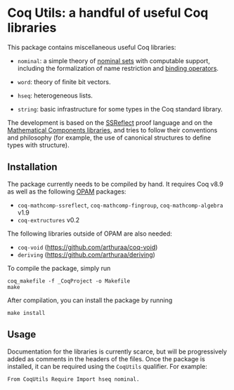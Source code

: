 # Coq Utils: a handful of useful Coq libraries

This package contains miscellaneous useful Coq libraries:

- `nominal`: a simple theory of [nominal sets][1] with computable support,
  including the formalization of name restriction and [binding operators][2].

- `word`: theory of finite bit vectors.

- `hseq`: heterogeneous lists.

- `string`: basic infrastructure for some types in the Coq standard library.


The development is based on the [SSReflect][3] proof language and on the
[Mathematical Components libraries][4], and tries to follow their conventions
and philosophy (for example, the use of canonical structures to define types
with structure).

## Installation

The package currently needs to be compiled by hand.  It requires Coq v8.9 as
well as the following [OPAM][5] packages:

- `coq-mathcomp-ssreflect`, `coq-mathcomp-fingroup`, `coq-mathcomp-algebra` v1.9
- `coq-extructures` v0.2

The following libraries outside of OPAM are also needed:
- `coq-void` (https://github.com/arthuraa/coq-void)
- `deriving` (https://github.com/arthuraa/deriving)

To compile the package, simply run

    coq_makefile -f _CoqProject -o Makefile
    make

After compilation, you can install the package by running

    make install

## Usage

Documentation for the libraries is currently scarce, but will be progressively
added as comments in the headers of the files.  Once the package is installed,
it can be required using the `CoqUtils` qualifier.  For example:

    From CoqUtils Require Import hseq nominal.


  [1]: https://link.springer.com/article/10.1007/s001650200016
  [2]: http://www.sciencedirect.com/science/article/pii/S1571066116300743
  [3]: https://coq.inria.fr/distrib/current/refman/ssreflect.html
  [4]: https://github.com/math-comp/math-comp
  [5]: https://coq.inria.fr/opam/www/using.html
